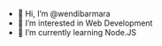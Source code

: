 - 👋 Hi, I’m @wendibarmara
- 👀 I’m interested in Web Development    
- 🌱 I’m currently learning Node.JS


<!---
wendibarmara/wendibarmara is a ✨ special ✨ repository because its `README.md` (this file) appears on your GitHub profile.
You can click the Preview link to take a look at your changes.
--->
